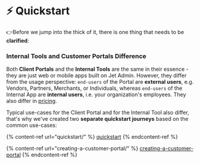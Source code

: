 # ⚡ Quickstart

👉Before we jump into the thick of it, there is one thing that needs to be **clarified**:

### Internal Tools and Customer Portals Difference

Both **Client Portals** and the **Internal Tools** are the same in their essence - they are just web or mobile apps built on Jet Admin. However, they differ from the usage perspective: `end-users` of the Portal are **external users**, e.g. Vendors, Partners, Merchants, or Individuals, whereas `end-users` of the Internal App are **internal users**, i.e. your organization's employees. They also differ in [pricing](https://www.jetadmin.io/pricing/).

Typical use-cases for the Client Portal and for the Internal Tool also differ, that's why we've created two **separate quickstart journeys** based on the common use-cases:

{% content-ref url="quickstart/" %}
[quickstart](quickstart/)
{% endcontent-ref %}

{% content-ref url="creating-a-customer-portal/" %}
[creating-a-customer-portal](creating-a-customer-portal/)
{% endcontent-ref %}



